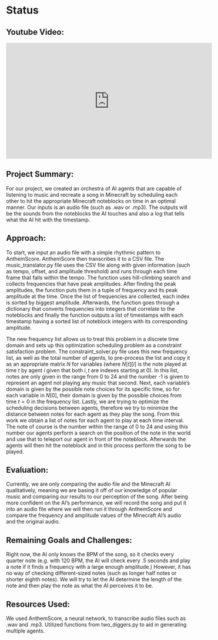 # Status

## Youtube Video:
<iframe width="560" height="315" src="https://www.youtube.com/embed/n3Em4HePdr0" frameborder="0" allow="accelerometer; autoplay; encrypted-media; gyroscope; picture-in-picture" allowfullscreen></iframe>

## Project Summary:
For our project, we created an orchestra of AI agents that are capable of listening to music and recreate a song in Minecraft by scheduling each other to hit the appropriate Minecraft noteblocks on time in an optimal manner. Our inputs is an audio file (such as .wav or .mp3). The outputs will be the sounds from the noteblocks the AI touches and also a log that tells what the AI hit with the timestamp.

## Approach:
To start, we input an audio file with a simple rhythmic pattern to AnthemScore. AnthemScore then transcribes it to a CSV file. The music_translator.py file uses the CSV file along with given information (such as tempo, offset, and amplitude threshold) and runs through each time frame that falls within the tempo. The function uses hill-climbing search and collects frequencies that have peak amplitudes. After finding the peak amplitudes, the function puts them in a tuple of frequency and its peak amplitude at the time. Once the list of frequencies are collected, each index is sorted by biggest amplitude. Afterwards, the function goes through a dictionary that converts frequencies into integers that correlate to the noteblocks and finally the function outputs a list of timestamps with each timestamp having a sorted list of noteblock integers with its corresponding amplitude.

The new frequency list allows us to treat this problem in a discrete time domain and sets up this optimization scheduling problem as a constraint satisfaction problem. The constraint_solver.py file uses this new frequency list, as well as the total number of agents, to pre-process the list and copy it as an appropriate matrix $N$ for variables (where $N[t][i]$ is the note played at time $t$ by agent $i$ given that both $i,t$ are indexes starting at $0$). In this list, notes are only given in the range from 0 to 24 and the number -1 is given to represent an agent not playing any music that second. Next, each variable’s domain is given by the possible note choices for its specific time, so for each variable in $N[0]$, their domain is given by the possible choices from time $t = 0$ in the frequency list. Lastly, we are trying to optimize the scheduling decisions between agents, therefore we try to minimize the distance between notes for each agent as they play the song. From this work we obtain a list of notes for each agent to play at each time interval. The note of course is the number within the range of 0 to 24 and using this number our agents perform a search on the position of the note in the world and use that to teleport our agent in front of the noteblock. Afterwards the agents will then hit the noteblock and in this process perform the song to be played.


## Evaluation: 
Currently, we are only comparing the audio file and the Minecraft AI qualitatively, meaning we are basing it off of our knowledge of popular music and comparing our results to our perception of the song. After being more confident on the AI’s performance, we will record the song and put it into an audio file where we will then run it through AnthemScore and compare the frequency and amplitude values of the Minecraft AI’s audio and the original audio.


## Remaining Goals and Challenges:
Right now, the AI only knows the BPM of the song, so it checks every quarter note (e.g. with 120 BPM, the AI will check every .5 seconds and play a note if it finds a frequency with a large enough amplitude.) However, it has no way of checking different-sized notes (such as longer half notes or shorter eighth notes). We will try to let the AI determine the length of the note and then play the note as what the AI perceives it to be. 




## Resources Used: 
We used AnthemScore, a neural network, to transcribe audio files such as .wav and .mp3. Utilized functions from two_diggers.py to aid in generating multiple agents.






